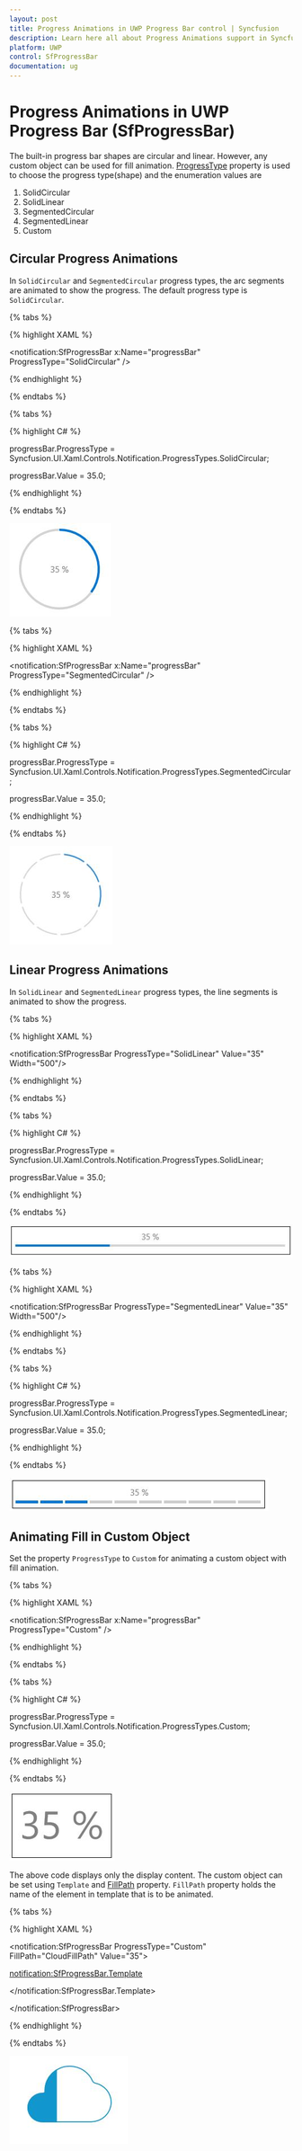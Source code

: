 ```yaml
---
layout: post
title: Progress Animations in UWP Progress Bar control | Syncfusion
description: Learn here all about Progress Animations support in Syncfusion UWP Progress Bar (SfProgressBar) control and more.
platform: UWP
control: SfProgressBar
documentation: ug
--- 
```


# Progress Animations in UWP Progress Bar (SfProgressBar)

The built-in progress bar shapes are circular and linear. However, any custom object can be used for fill animation. [ProgressType](https://help.syncfusion.com/cr/uwp/Syncfusion.UI.Xaml.Controls.Notification.SfProgressBar.html#Syncfusion_UI_Xaml_Controls_Notification_SfProgressBar_ProgressType) property is used to choose the progress type(shape) and the enumeration values are

1. SolidCircular
2. SolidLinear
3. SegmentedCircular
4. SegmentedLinear
5. Custom

## Circular Progress Animations

In `SolidCircular` and `SegmentedCircular` progress types, the arc segments are animated to show the progress. The default progress type is `SolidCircular`.

{% tabs %}

{% highlight XAML %}

<notification:SfProgressBar x:Name="progressBar" ProgressType="SolidCircular"  />

{% endhighlight %}

{% endtabs %}

{% tabs %}

{% highlight C# %}

progressBar.ProgressType = Syncfusion.UI.Xaml.Controls.Notification.ProgressTypes.SolidCircular;

progressBar.Value = 35.0;

{% endhighlight %}

{% endtabs %}

![Circular Progress Animations](Progress-Animations-images/Progress-Animations-img1.jpeg)

{% tabs %}

{% highlight XAML %}

<notification:SfProgressBar x:Name="progressBar" ProgressType="SegmentedCircular"  />

{% endhighlight %}

{% endtabs %}

{% tabs %}

{% highlight C# %}

progressBar.ProgressType = Syncfusion.UI.Xaml.Controls.Notification.ProgressTypes.SegmentedCircular;

progressBar.Value = 35.0;

{% endhighlight %}

{% endtabs %}

![Circular Progress Animations](Progress-Animations-images/Progress-Animations-img2.jpeg)


## Linear Progress Animations

In `SolidLinear` and `SegmentedLinear` progress types, the line segments is animated to show the progress. 

{% tabs %}

{% highlight XAML %}

<notification:SfProgressBar ProgressType="SolidLinear" Value="35" Width="500"/>

{% endhighlight %}

{% endtabs %}

{% tabs %}

{% highlight C# %}

progressBar.ProgressType = Syncfusion.UI.Xaml.Controls.Notification.ProgressTypes.SolidLinear;

progressBar.Value = 35.0;

{% endhighlight %}

{% endtabs %}

![Linear Progress Animations](Progress-Animations-images/Progress-Animations-img3.jpeg)

{% tabs %}

{% highlight XAML %}

<notification:SfProgressBar ProgressType="SegmentedLinear" Value="35" Width="500"/>

{% endhighlight %}

{% endtabs %}

{% tabs %}

{% highlight C# %}

progressBar.ProgressType = Syncfusion.UI.Xaml.Controls.Notification.ProgressTypes.SegmentedLinear;

progressBar.Value = 35.0;

{% endhighlight %}

{% endtabs %}

![Linear Progress Animations](Progress-Animations-images/Progress-Animations-img4.jpeg)


## Animating Fill in Custom Object

Set the property `ProgressType` to `Custom` for animating a custom object with fill animation. 

{% tabs %}

{% highlight XAML %}

<notification:SfProgressBar x:Name="progressBar" ProgressType="Custom"  />

{% endhighlight %}

{% endtabs %}

{% tabs %}

{% highlight C# %}

progressBar.ProgressType = Syncfusion.UI.Xaml.Controls.Notification.ProgressTypes.Custom;

progressBar.Value = 35.0;

{% endhighlight %}

{% endtabs %}

![Animating Fill in Custom Object](Progress-Animations-images/Progress-Animations-img5.jpeg)


The above code displays only the display content. The custom object can be set using `Template` and [FillPath](https://help.syncfusion.com/cr/uwp/Syncfusion.UI.Xaml.Controls.Notification.SfProgressBar.html#Syncfusion_UI_Xaml_Controls_Notification_SfProgressBar_FillPath) property. `FillPath` property holds the name of the element in template that is to be animated.

{% tabs %}

{% highlight XAML %}

<notification:SfProgressBar ProgressType="Custom" FillPath="CloudFillPath" Value="35">

<notification:SfProgressBar.Template>

<ControlTemplate TargetType="notification:SfProgressBar">

<Viewbox>

<Grid>

<Path Data="F1M88.6366,20.4367C104.1566,20.4367,117.9286,29.6127,123.7326,43.2487C124.4526,44.9407,126.0886,46.1447,128.0046,46.5567C141.9406,49.5567,152.4046,61.6487,152.4046,76.0887C152.4046,92.7767,138.4526,106.3527,121.2846,106.3527L47.1966,106.3527C34.6246,106.3527,24.4046,96.3967,24.4046,84.1807C24.4046,71.9487,34.6246,62.0127,47.1966,62.0127C47.3606,62.0127,47.5206,62.0127,47.6846,62.0167C49.3766,62.0607,50.8006,60.8127,50.7006,59.2567C50.6646,58.6327,50.6446,58.0087,50.6446,57.3847C50.6446,37.0087,67.6886,20.4367,88.6366,20.4367" Fill="White" Stroke="#FF1196CD" StrokeThickness="1.5" Height="85.916" Stretch="Fill" Width="128" HorizontalAlignment="Center" VerticalAlignment="Center"/>

<Path x:Name="CloudFillPath" Data="F1M88.6366,20.4367C104.1566,20.4367,117.9286,29.6127,123.7326,43.2487C124.4526,44.9407,126.0886,46.1447,128.0046,46.5567C141.9406,49.5567,152.4046,61.6487,152.4046,76.0887C152.4046,92.7767,138.4526,106.3527,121.2846,106.3527L47.1966,106.3527C34.6246,106.3527,24.4046,96.3967,24.4046,84.1807C24.4046,71.9487,34.6246,62.0127,47.1966,62.0127C47.3606,62.0127,47.5206,62.0127,47.6846,62.0167C49.3766,62.0607,50.8006,60.8127,50.7006,59.2567C50.6646,58.6327,50.6446,58.0087,50.6446,57.3847C50.6446,37.0087,67.6886,20.4367,88.6366,20.4367" Fill="#FF1196CD" Height="85.916" Stretch="Fill" Width="128" HorizontalAlignment="Center" VerticalAlignment="Center"/>

</Grid>

</Viewbox>

</ControlTemplate>

</notification:SfProgressBar.Template>

</notification:SfProgressBar>

{% endhighlight %}

{% endtabs %}

![Animating Fill in Custom Object](Progress-Animations-images/Progress-Animations-img6.jpeg)


